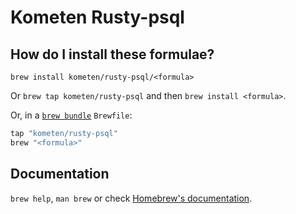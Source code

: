 # Kometen Rusty-psql

## How do I install these formulae?

`brew install kometen/rusty-psql/<formula>`

Or `brew tap kometen/rusty-psql` and then `brew install <formula>`.

Or, in a [`brew bundle`](https://github.com/Homebrew/homebrew-bundle) `Brewfile`:

```ruby
tap "kometen/rusty-psql"
brew "<formula>"
```

## Documentation

`brew help`, `man brew` or check [Homebrew's documentation](https://docs.brew.sh).
